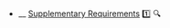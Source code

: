 * __ [Supplementary Requirements](./requirements/supplementaryRequirements) :one: <trigger for="pop:title-preview">:mag:</trigger>


<popover id="pop:title-preview" title=":mag: Supplementary Requirements" placement="right">
  <div slot="content">
    <include src=".\preview.md" />
  </div>
</popover>
